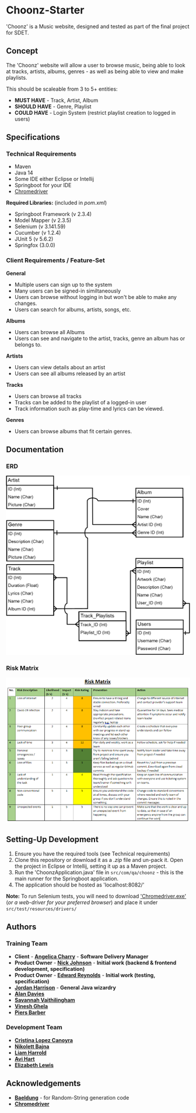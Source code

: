 # Choonz-Starter

'Choonz' is a Music website, designed and tested as part of the final project for SDET.

## Concept

The 'Choonz' website will allow a user to browse music, being able to look at tracks, artists, albums, genres - as well as being able to view and make playlists.

This should be scaleable from 3 to 5+ entities:

- **MUST HAVE** - Track, Artist, Album
- **SHOULD HAVE** - Genre, Playlist
- **COULD HAVE** - Login System (restrict playlist creation to logged in users)

## Specifications
### Technical Requirements
- Maven
- Java 14
- Some IDE either Eclipse or Intellij
- Springboot for your IDE
- [Chromedriver](https://chromedriver.chromium.org/)

**Required Libraries:** (included in *pom.xml*)
- Springboot Framework (v 2.3.4)
- Model Mapper (v 2.3.5)
- Selenium (v 3.141.59)
- Cucumber (v 1.2.4)
- JUnit 5 (v 5.6.2)
- Springfox (3.0.0)

### Client Requirements / Feature-Set
**General**
- Multiple users can sign up to the system
- Many users can be signed-in similtaneously
- Users can browse without logging in but won't be able to make any changes.
- Users can search for albums, artists, songs, etc.  
  
**Albums**
- Users can browse all Albums
- Users can see and navigate to the artist, tracks, genre an album has or belongs to.

**Artists**
- Users can view details about an artist
- Users can see all albums released by an artist

**Tracks**
- Users can browse all tracks
- Tracks can be added to the playlist of a logged-in user
- Track information such as play-time and lyrics can be viewed.

**Genres**
- Users can browse albums that fit certain genres.

## Documentation
### ERD

![Entity Relationship Diagram](documentation/ERD.png)

### Risk Matrix

![Risk Matrix](documentation/RISK-MATRIX.png)

## Setting-Up Development
1. Ensure you have the required tools (see Technical requirements)
2. Clone this repository or download it as a *.zip* file and un-pack it. Open the project in Eclipse or Intellij, setting it up as a Maven project.
3. Run the 'ChoonzApplication.java' file in `src/com/qa/choonz` - this is the main runner for the Springboot application.
4. The application should be hosted as 'localhost:8082/'
  
**Note:** To run Selenium tests, you will need to download ['Chromedriver.exe'](https://chromedriver.chromium.org/downloads) (*or a web-driver for your preferred browser*) and place it under `src/test/resources/drivers/`  

## Authors

### Training Team

- **Client** - [**Angelica Charry**](https://github.com/acharry) - **Software Delivery Manager**
- **Product Owner** - [**Nick Johnson**](https://github.com/nickrstewarttds) - **Initial work (backend & frontend development, specification)**
- **Product Owner** - [**Edward Reynolds**](https://github.com/Edrz-96) - **Initial work (testing, specification)**
- [**Jordan Harrison**](https://github.com/JHarry444) - **General Java wizardry**
- [**Alan Davies**](https://github.com/MorickClive)
- [**Savannah Vaithilingham**](https://github.com/savannahvaith)
- [**Vinesh Ghela**](https://github.com/vineshghela)
- [**Piers Barber**](https://github.com/PCMBarber)

### Development Team

- [**Cristina Lopez Canoyra**](https://github.com/clc15735)
- [**Nikolett Bajna**](https://github.com/nikolettbajna)
- [**Liam Harrold**](https://github.com/LHarroldQA)
- [**Avi Hart**](https://github.com/AviNissimHart)
- [**Elizabeth Lewis**](https://github.com/elewisQA)

## Acknowledgements
- [**Baeldung**](https://www.baeldung.com/java-random-string) - for Random-String generation code
- [**Chromedriver**](https://chromedriver.chromium.org/)

